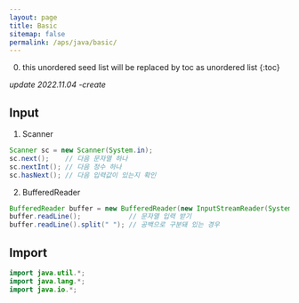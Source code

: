 ```yaml
---
layout: page
title: Basic
sitemap: false
permalink: /aps/java/basic/
---
```

0. this unordered seed list will be replaced by toc as unordered list
{:toc}

*update 2022.11.04 -create*

## Input
1. Scanner  
```java
Scanner sc = new Scanner(System.in);
sc.next();    // 다음 문자열 하나
sc.nextInt(); // 다음 정수 하나
sc.hasNext(); // 다음 입력값이 있는지 확인
```

2. BufferedReader  
```java
BufferedReader buffer = new BufferedReader(new InputStreamReader(System.in));
buffer.readLine();            // 문자열 입력 받기
buffer.readLine().split(" "); // 공백으로 구분돼 있는 경우
```

## Import
```java
import java.util.*;
import java.lang.*;
import java.io.*;
```